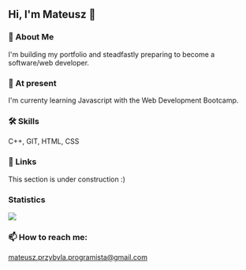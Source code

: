 ## Hi, I'm Mateusz 👋

### 🚀 About Me
I'm building my portfolio and steadfastly preparing to become a software/web developer.

### 🌱 At present
I'm currenty learning Javascript with the Web Development Bootcamp.

### 🛠 Skills
C++, GIT, HTML, CSS

### 🔗 Links
This section is under construction :)

### Statistics
![](https://github-readme-stats.vercel.app/api/top-langs?username=mateusz-przybyla&show_icons=true&theme=dark&title_color=fda5f6&text_color=ffffff&hide_border=true&locale=en&layout=compact")

### 📫 How to reach me:
mateusz.przybyla.programista@gmail.com
